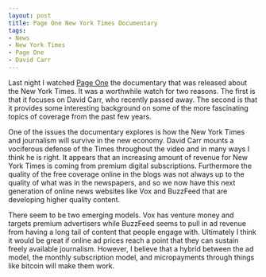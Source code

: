 ```yaml
---
layout: post
title: Page One New York Times Documentary
tags: 
- News
- New York Times
- Page One
- David Carr
---
```

Last night I watched [Page One](http://www.amazon.com/gp/product/B005X0Q2AY/ref=as_li_tl?ie=UTF8&camp=1789&creative=390957&creativeASIN=B005X0Q2AY&linkCode=as2&tag=zagajacom-20&linkId=7RBTJBE26AJLYHSY) the documentary that was released about the New York Times. It was a worthwhile watch for two reasons. The first is that it focuses on David Carr, who recently passed away. The second is that it provides some interesting background on some of the more fascinating topics of coverage from the past few years. 

One of the issues the documentary explores is how the New York Times and journalism will survive in the new economy. David Carr mounts a vociferous defense of the Times throughout the video and in many ways I think he is right. It appears that an increasing amount of revenue for New York Times is coming from premium digital subscriptions. Furthermore the quality of the free coverage online in the blogs was not always up to the quality of what was in the newspapers, and so we now have this next generation of online news websites like Vox and BuzzFeed that are developing higher quality content. 

There seem to be two emerging models. Vox has venture money and targets premium advertisers while BuzzFeed seems to pull in ad revenue from having a long tail of content that people engage with. Ultimately I think it would be great if online ad prices reach a point that they can sustain freely available journalism. However, I believe that a hybrid between the ad model, the monthly subscription model, and micropayments through things like bitcoin will make them work.
